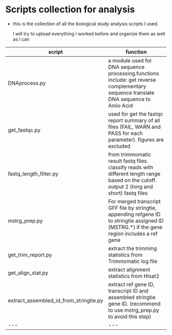 
# Scripts collection for analysis

* this is the collection of all the biological study analysis scripts I used.

    I will try to upload everything I worked before and organize them as well as I can

| script | function|
| ---| --- |
| DNAprocess.py | a module used for DNA sequence processing.functions include: get reverse complementary sequence translate DNA sequence to Amio Acid |                   
| get_fastqc.py | used for get the fastqc report summary of all files (FAIL, WARN and PASS for each parameter). figures are excluded
| fastq_length_filter.py| from trimmomatic result fastq files. classify reads with different length range based on the cutoff. output 2 (long and short) fastq files |
| mstrg_prep.py| For merged transcript GFF file by stringtie, appending refgene ID to stringtie assigned ID (MSTRG.*) if the gene region includes a ref gene |
| get_trim_report.py| extract the trimming statistics from Trimmomatic log file |
| get_align_stat.py| extract alignment statistics from Hisat2 |
| extract_assembled_id_from_stringtie.py| extract ref gene ID, transcript ID and assembled stringtie gene ID. (recommend to use mstrg_prep.py to avoid this step) |
| ---| --- |